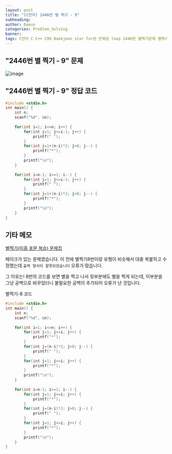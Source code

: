 ```yaml
---
layout: post
title: "[C언어] 2446번 별 찍기 - 9"
subheading: 
author: Daeun
categories: Problem_Solving
banner:
tags: C언어 C C++ C99 Baekjoon star for문 반복문 loop 2446번 별찍기문제 별찍기문제집
---
```


## "2446번 별 찍기 - 9" 문제
![image](https://user-images.githubusercontent.com/79370538/219671494-0f245c09-0174-4e58-b407-ca6ce1e6b683.png)

## "2446번 별 찍기 - 9" 정답 코드
```c
#include <stdio.h>
int main() {
	int n;
	scanf("%d", &n);
	
	for(int i=1; i<=n; i++) {
		for(int j=1; j<=i-1; j++) {
			printf(" ");
		}
		for(int j=1+(n-i)*2; j>0; j--) {
			printf("*");
		}
		printf("\n");
	}
	
	for(int i=n-1; i>=1; i--) {
		for(int j=1; j<=i-1; j++) {
			printf(" ");
		}
		for(int j=1+(n-i)*2; j>0; j--) {
			printf("*");
		}
		printf("\n");
	}
}
```

## 기타 메모
[별찍기(이중 포문 복습) 문제집](https://www.acmicpc.net/workbook/view/11093)

페이크가 있는 문제였습니다. 이 전에 별찍기8번이랑 유형이 비슷해서 대충 복붙하고 수정했는데 `출력 형식이 잘못되었습니다` 오류가 떴습니다.

그 이유는! 8번의 코드를 보면 별을 찍고 나서 뒷부분에도 별을 찍게 되는데, 이부분을 그냥 공백으로 바꾸었더니 불필요한 공백이 추가되어 오류가 난 것입니다.

별찍기-8 코드
```c
#include <stdio.h>
int main() {
	int n;
	scanf("%d", &n);
	
	for(int i=1; i<=n; i++) {
		for(int j=1; j<=i; j++) {
			printf("*");
		}
		for(int j=(n-i)*2; j>0; j--) {
			printf(" ");
		}
		for(int j=1; j<=i; j++) {
			printf("*");
		}
		printf("\n");
	}
	
	for(int i=n-1; i>=1; i--) {
		for(int j=1; j<=i; j++) {
			printf("*");
		}
		for(int j=(n-i)*2; j>0; j--) {
			printf(" ");
		}
		for(int j=1; j<=i; j++) {
			printf("*");
		}
		printf("\n");
	}
}
```